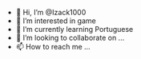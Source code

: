 - 👋 Hi, I’m @Izack1000
- 👀 I’m interested in game
- 🌱 I’m currently learning Portuguese
- 💞️ I’m looking to collaborate on ...
- 📫 How to reach me ...

<!---
Izack1000/Izack1000 is a ✨ special ✨ repository because its `README.md` (this file) appears on your GitHub profile.
You can click the Preview link to take a look at your changes.
--->
